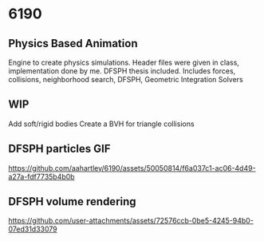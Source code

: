 # 6190
## Physics Based Animation
Engine to create physics simulations.
Header files were given in class, implementation done by me.
DFSPH thesis included.
Includes forces, collisions, neighborhood search, DFSPH, Geometric Integration Solvers
## WIP
Add soft/rigid bodies
Create a BVH for triangle collisions
## DFSPH particles GIF
https://github.com/aahartley/6190/assets/50050814/f6a037c1-ac06-4d49-a27a-fdf7735b4b0b

## DFSPH volume rendering

https://github.com/user-attachments/assets/72576ccb-0be5-4245-94b0-07ed31d33079

